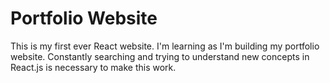 # Portfolio Website

This is my first ever React website. I'm learning as I'm building my portfolio website. Constantly searching and trying to understand new concepts in React.js is necessary to make this work.
